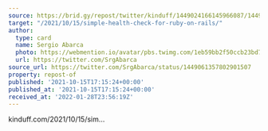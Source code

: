 ```yaml
---
source: https://brid.gy/repost/twitter/kinduff/1449024166145966087/1449061357802901507
target: "/2021/10/15/simple-health-check-for-ruby-on-rails/"
author:
  type: card
  name: Sergio Abarca
  photo: https://webmention.io/avatar/pbs.twimg.com/1eb59bb2f50ccb23bd7e2ca0177a9410a2601eaacfeb2be99623af2ef014912d.jpg
  url: https://twitter.com/SrgAbarca
source_url: https://twitter.com/SrgAbarca/status/1449061357802901507
property: repost-of
published: '2021-10-15T17:15:24+00:00'
published_at: '2021-10-15T17:15:24+00:00'
received_at: '2022-01-28T23:56:19Z'
---
```


kinduff.com/2021/10/15/sim…